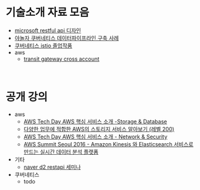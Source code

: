 # 기술소개 자료 모음
* [microsoft restful api 디자인](https://docs.microsoft.com/ko-kr/azure/architecture/best-practices/api-design)
* [야놀자 쿠버네티스 데이터파이프라인 구축 사례](https://speakerdeck.com/1ambda/machine-learning-on-kubernetes?slide=13)
* [쿠버네티스 istio 졸업작품](https://youtu.be/TDG2syZHrpI)
* aws
  * [transit gateway cross account](https://whchoi98.gitbook.io/aws-hybrid/3.-multiaccount/3.2.ram-multiaccount-tgw)

<br>

# 공개 강의
* aws
  * [AWS Tech Day AWS 핵심 서비스 소개 -Storage & Database](https://youtu.be/LoEeQe2jXYM)
  * [다양한 업무에 적합한 AWS의 스토리지 서비스 알아보기 (레벨 200) ](https://youtu.be/frZzYF0zvR0)
  * [AWS Tech Day AWS 핵심 서비스 소개 - Network & Security](https://youtu.be/7HvdFkVDCHQ)
  * [AWS Summit Seoul 2016 - Amazon Kinesis 와 Elasticsearch 서비스로 만드는 실시간 데이터 분석 플랫폼](https://youtu.be/SHVWcAW4RQ8)
* 기타
  * [naver d2 restapi 세미나](https://youtu.be/RP_f5dMoHFc)
* 쿠버네티스
  * todo